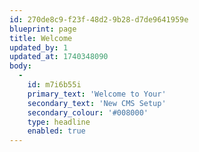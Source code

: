 ```yaml
---
id: 270de8c9-f23f-48d2-9b28-d7de9641959e
blueprint: page
title: Welcome
updated_by: 1
updated_at: 1740348090
body:
  -
    id: m7i6b55i
    primary_text: 'Welcome to Your'
    secondary_text: 'New CMS Setup'
    secondary_colour: '#008000'
    type: headline
    enabled: true
---
```

